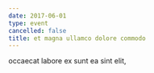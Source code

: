 ```yaml
---
date: 2017-06-01
type: event
cancelled: false
title: et magna ullamco dolore commodo
---
```

occaecat labore ex sunt ea sint elit,